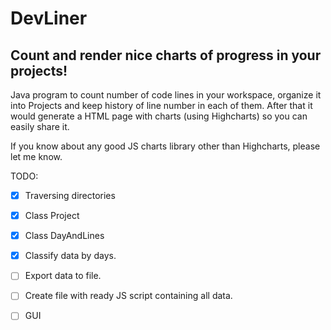 DevLiner
========
Count and render nice charts of progress in your projects!
-------------- 
Java program to count number of code lines in your workspace, organize it into Projects and keep history of line number in each of them. After that it would generate a HTML page with charts (using Highcharts) so you can easily share it.

If you know about any good JS charts library other than Highcharts, please let me know.

TODO:
- [x] Traversing directories
- [x] Class Project
- [x] Class DayAndLines
- [x] Classify data by days.
- [ ] Export data to file.
- [ ] Create file with ready JS script containing all data.
- [ ] GUI

